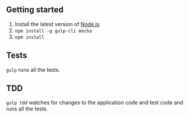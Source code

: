 ## Getting started
1. Install the latest version of [Node.js](http://nodejs.org)
2. `npm install -g gulp-cli mocha`
3. `npm install`
## Tests
`gulp` runs all the tests.
## TDD
`gulp tdd` watches for changes to the application code and test code and runs all the tests.
